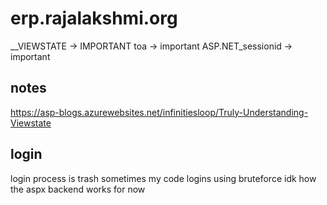 # erp.rajalakshmi.org

__VIEWSTATE -> IMPORTANT
toa -> important
ASP.NET_sessionid -> important

## notes

https://asp-blogs.azurewebsites.net/infinitiesloop/Truly-Understanding-Viewstate

## login

login process is trash sometimes my code logins using bruteforce
idk how the aspx backend works for now
